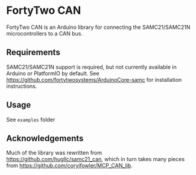 FortyTwo CAN
===============

FortyTwo CAN is an Arduino library for connecting the SAMC21/SAMC21N microcontrollers to a CAN bus.

Requirements
---------------

SAMC21/SAMC21N support is required, but not currently available in Arduino or PlatformIO by default. See https://github.com/fortytwosystems/ArduinoCore-samc for installation instructions.

Usage
-----------------

See ```examples``` folder

Acknowledgements
-----------------

Much of the library was rewritten from https://github.com/hugllc/samc21_can, which in turn takes many pieces from https://github.com/coryjfowler/MCP_CAN_lib.
